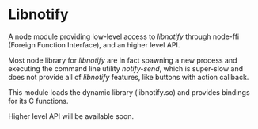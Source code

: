 

# Libnotify

A node module providing low-level access to *libnotify* through node-ffi (Foreign Function Interface), and an higher level API.

Most node library for *libnotify* are in fact spawning a new process and executing the command line utility *notify-send*,
which is super-slow and does not provide all of *libnotify* features, like buttons with action callback.

This module loads the dynamic library (libnotify.so) and provides bindings for its C functions.

Higher level API will be available soon.


